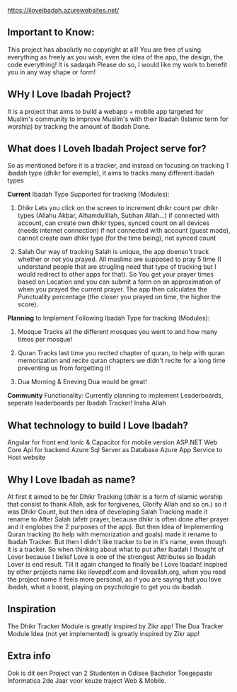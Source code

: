 https://iloveibadah.azurewebsites.net/

## Important to Know:
This project has absolutly no copyright at all! You are free of using everything as freely as you wish, even the idea of the app, the design, the code everything! It is sadaqah
Please do so, I would like my work to benefit you in any way shape or form!

## WHy I Love Ibadah Project?

It is a project that aims to build a webapp + mobile app targeted for Muslim's community to improve Muslim's with their Ibadah (Islamic term for worship) by tracking the amount of Ibadah Done.


## What does I Loveh Ibadah Project serve for?

So as mentioned before it is a tracker, and instead on focusing on tracking 1 ibadah type (dhikr for exemple), it aims to tracks many different ibadah types

**Current** Ibadah Type Supported for tracking (Modules):
1. Dhikr
Lets you click on the screen to increment dhikr count per dhikr types (Allahu Akbar, Alhamdulillah, Subhan Allah...)
if connected with account, can create own dhikr types, synced count on all devices (needs internet connection)
if not connected with account (guest mode), cannot create own dhikr type (for the time being), not synced count

2. Salah
Our way of tracking Salah is unique, the app doensn't track whether or not you prayed. All muslims are supposed to pray 5 time (I understand people that are strugling need that type of tracking but I would redirect to other apps for that).
So You get your prayer times based on Location and you can submit a form on an approximation of when you prayed the current prayer. The app then calculates the Punctuality percentage (the closer you prayed on time, the higher the score).


**Planning** to Implement Following Ibadah Type for tracking (Modules):
1. Mosque
Tracks all the different mosques you went to and how many times per mosque!

2. Quran
Tracks last time you recited chapter of quran, to help with quran memorization and recite quran chapters we didn't recite for a long time preventing us from forgetting it!

3. Dua
Morning & Eneving Dua would be great!


**Community** Functionality:
Currently planning to implement Leaderboards, seperate leaderboards per Ibadah Tracker! Insha Allah


## What technology to build I Love Ibadah?

Angular for front end
Ionic & Capacitor for mobile version
ASP.NET Web Core Api for backend
Azure Sql Server as Database
Azure App Service to Host website


## Why I Love Ibadah as name?

At first it aimed to be for Dhikr Tracking (dhikr is a form of islamic worship that consist to thank Allah, ask for forgivenes, Glorify Allah and so on.) so it was Dhikr Count, but then idea of developing Salah Tracking made it rename to After Salah (afetr prayer, because dhikr is often done after prayer and it englobes the 2 purposes of the app). But then Idea of Implementing Quran tracking (to help with memorization and goals) made it rename to Ibadah Tracker. But then I didn't like tracker to be in it's name, even though it is a tracker. So when thinking about what to put after Ibadah I thought of Lover because I belief Love is one of the strongest Attributes so Ibadah Lover is end result. Till it again changed to finally be I Love Ibadah! Inspired by other projects name like ilovepdf.com and iloveallah.org, when you read the project name it feels more personal, as if you are saying that you love ibadah, what a boost, playing on psychologie to get you do ibadah.


## Inspiration

The Dhikr Tracker Module is greatly inspired by Zikr app!
The Dua Tracker Module Idea (not yet implemented) is greatly inspired by Zikr app!

## Extra info
Ook is dit een Project van 2 Studenten in Odisee Bachelor Toegepaste Informatica 2de Jaar voor keuze traject Web & Mobile.
